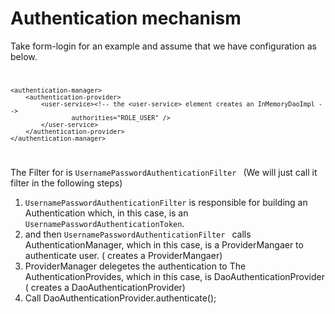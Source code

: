 # Authentication mechanism

Take form-login for an example and assume that we have configuration as below.
<code>
	<http>
		<form-login/><!--url should start with '/' -->
	</http>
	
	<authentication-manager>
		<authentication-provider>
			<user-service><!-- the <user-service> element creates an InMemoryDaoImpl -->
					authorities="ROLE_USER" />
			</user-service>
		</authentication-provider>
	</authentication-manager>
</code>

The Filter for <form-login/> is <code>UsernamePasswordAuthenticationFilter </code>
(We will just call it filter in the following steps)
1. <code>UsernamePasswordAuthenticationFilter</code> is responsible for building an Authentication which, in this case,
	is an <code>UsernamePasswordAuthenticationToken</code>.
2. and then <code>UsernamePasswordAuthenticationFilter </code> calls AuthenticationManager, which in this case, is a ProviderMangaer to authenticate user. (<code><authentication-manager></code> creates a ProviderMangaer)
3. ProviderManager delegetes the authentication to The AuthenticationProvides, which in this case, is DaoAuthenticationProvider (<authentication-provider> creates a DaoAuthenticationProvider)
4. Call DaoAuthenticationProvider.authenticate();